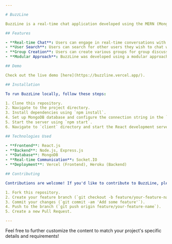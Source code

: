 ```yaml
---

# BuzzLine

BuzzLine is a real-time chat application developed using the MERN (MongoDB, Express.js, React.js, Node.js) stack. It allows users to engage in one-on-one chats, search for other users to chat with, and create various groups for group discussions.

## Features

- **Real-time Chat**: Users can engage in real-time conversations with other users.
- **User Search**: Users can search for other users they wish to chat with.
- **Group Creation**: Users can create various groups for group discussions.
- **Modular Approach**: BuzzLine was developed using a modular approach, making it easy to maintain and update.

## Demo

Check out the live demo [here](https://buzzline.vercel.app/).

## Installation

To run BuzzLine locally, follow these steps:

1. Clone this repository.
2. Navigate to the project directory.
3. Install dependencies using `npm install`.
4. Set up MongoDB database and configure the connection string in the `.env` file.
5. Start the server using `npm start`.
6. Navigate to `client` directory and start the React development server using `npm start`.

## Technologies Used

- **Frontend**: React.js
- **Backend**: Node.js, Express.js
- **Database**: MongoDB
- **Real-time Communication**: Socket.IO
- **Deployment**: Vercel (Frontend), Heroku (Backend)

## Contributing

Contributions are welcome! If you'd like to contribute to BuzzLine, please follow these steps:

1. Fork this repository.
2. Create your feature branch (`git checkout -b feature/your-feature-name`).
3. Commit your changes (`git commit -am 'Add some feature'`).
4. Push to the branch (`git push origin feature/your-feature-name`).
5. Create a new Pull Request.

---
```


Feel free to further customize the content to match your project's specific details and requirements!
